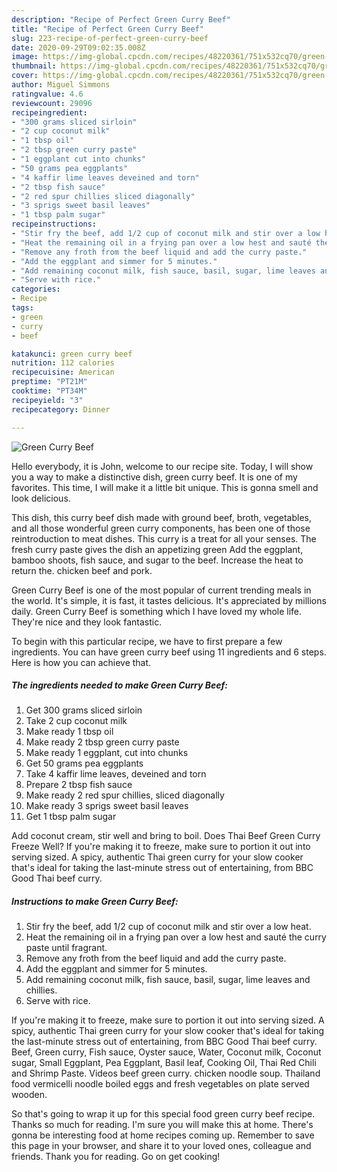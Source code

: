 ```yaml
---
description: "Recipe of Perfect Green Curry Beef"
title: "Recipe of Perfect Green Curry Beef"
slug: 223-recipe-of-perfect-green-curry-beef
date: 2020-09-29T09:02:35.008Z
image: https://img-global.cpcdn.com/recipes/48220361/751x532cq70/green-curry-beef-recipe-main-photo.jpg
thumbnail: https://img-global.cpcdn.com/recipes/48220361/751x532cq70/green-curry-beef-recipe-main-photo.jpg
cover: https://img-global.cpcdn.com/recipes/48220361/751x532cq70/green-curry-beef-recipe-main-photo.jpg
author: Miguel Simmons
ratingvalue: 4.6
reviewcount: 29096
recipeingredient:
- "300 grams sliced sirloin"
- "2 cup coconut milk"
- "1 tbsp oil"
- "2 tbsp green curry paste"
- "1 eggplant cut into chunks"
- "50 grams pea eggplants"
- "4 kaffir lime leaves deveined and torn"
- "2 tbsp fish sauce"
- "2 red spur chillies sliced diagonally"
- "3 sprigs sweet basil leaves"
- "1 tbsp palm sugar"
recipeinstructions:
- "Stir fry the beef, add 1/2 cup of coconut milk and stir over a low heat."
- "Heat the remaining oil in a frying pan over a low hest and sauté the curry paste until fragrant."
- "Remove any froth from the beef liquid and add the curry paste."
- "Add the eggplant and simmer for 5 minutes."
- "Add remaining coconut milk, fish sauce, basil, sugar, lime leaves and chillies."
- "Serve with rice."
categories:
- Recipe
tags:
- green
- curry
- beef

katakunci: green curry beef 
nutrition: 112 calories
recipecuisine: American
preptime: "PT21M"
cooktime: "PT34M"
recipeyield: "3"
recipecategory: Dinner

---
```



![Green Curry Beef](https://img-global.cpcdn.com/recipes/48220361/751x532cq70/green-curry-beef-recipe-main-photo.jpg)

Hello everybody, it is John, welcome to our recipe site. Today, I will show you a way to make a distinctive dish, green curry beef. It is one of my favorites. This time, I will make it a little bit unique. This is gonna smell and look delicious.

This dish, this curry beef dish made with ground beef, broth, vegetables, and all those wonderful green curry components, has been one of those reintroduction to meat dishes. This curry is a treat for all your senses. The fresh curry paste gives the dish an appetizing green Add the eggplant, bamboo shoots, fish sauce, and sugar to the beef. Increase the heat to return the. chicken beef and pork.

Green Curry Beef is one of the most popular of current trending meals in the world. It's simple, it is fast, it tastes delicious. It's appreciated by millions daily. Green Curry Beef is something which I have loved my whole life. They're nice and they look fantastic.


To begin with this particular recipe, we have to first prepare a few ingredients. You can have green curry beef using 11 ingredients and 6 steps. Here is how you can achieve that.

<!--inarticleads1-->

##### The ingredients needed to make Green Curry Beef:

1. Get 300 grams sliced sirloin
1. Take 2 cup coconut milk
1. Make ready 1 tbsp oil
1. Make ready 2 tbsp green curry paste
1. Make ready 1 eggplant, cut into chunks
1. Get 50 grams pea eggplants
1. Take 4 kaffir lime leaves, deveined and torn
1. Prepare 2 tbsp fish sauce
1. Make ready 2 red spur chillies, sliced diagonally
1. Make ready 3 sprigs sweet basil leaves
1. Get 1 tbsp palm sugar


Add coconut cream, stir well and bring to boil. Does Thai Beef Green Curry Freeze Well? If you&#39;re making it to freeze, make sure to portion it out into serving sized. A spicy, authentic Thai green curry for your slow cooker that&#39;s ideal for taking the last-minute stress out of entertaining, from BBC Good Thai beef curry. 

<!--inarticleads2-->

##### Instructions to make Green Curry Beef:

1. Stir fry the beef, add 1/2 cup of coconut milk and stir over a low heat.
1. Heat the remaining oil in a frying pan over a low hest and sauté the curry paste until fragrant.
1. Remove any froth from the beef liquid and add the curry paste.
1. Add the eggplant and simmer for 5 minutes.
1. Add remaining coconut milk, fish sauce, basil, sugar, lime leaves and chillies.
1. Serve with rice.


If you&#39;re making it to freeze, make sure to portion it out into serving sized. A spicy, authentic Thai green curry for your slow cooker that&#39;s ideal for taking the last-minute stress out of entertaining, from BBC Good Thai beef curry. Beef, Green curry, Fish sauce, Oyster sauce, Water, Coconut milk, Coconut sugar, Small Eggplant, Pea Eggplant, Basil leaf, Cooking Oil, Thai Red Chili and Shrimp Paste. Videos beef green curry. chicken noodle soup. Thailand food vermicelli noodle boiled eggs and fresh vegetables on plate served wooden. 

So that's going to wrap it up for this special food green curry beef recipe. Thanks so much for reading. I'm sure you will make this at home. There's gonna be interesting food at home recipes coming up. Remember to save this page in your browser, and share it to your loved ones, colleague and friends. Thank you for reading. Go on get cooking!
